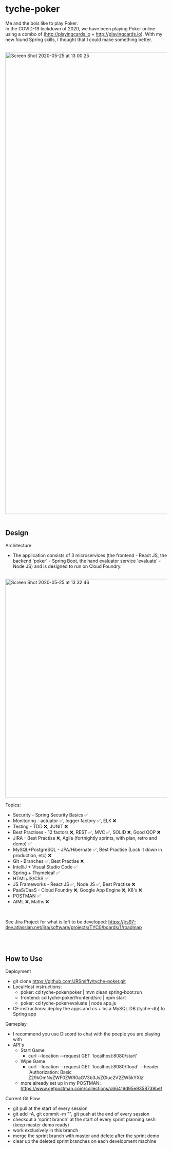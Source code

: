 # tyche-poker

Me and the bois like to play Poker. <br> 
In the COVID-19 lockdown of 2020, we have been playing Poker online using a combo of (http://playingcards.io + http://playingcards.io). With my new found Spring skills, I thought that I could make something better. 

<br>

<img width="1438" alt="Screen Shot 2020-05-25 at 13 00 25" src="https://user-images.githubusercontent.com/34093915/82811054-c7ea0e00-9e87-11ea-8015-c93f484b8e7e.png">

<br>
<br>

## Design

Architecture
* The application consists of 3 microservices (the frontend - React JS, the backend 'poker' - Spring Boot, the hand evaluator service 'evaluate' - Node JS) and is designed to run on Cloud Foundry. 

<br>

<img width="681" alt="Screen Shot 2020-05-25 at 13 32 46" src="https://user-images.githubusercontent.com/34093915/82813148-62e4e700-9e8c-11ea-884c-934d7940df19.png">

<br>

Topics:
* Security - Spring Security Basics :white_check_mark:
* Monitoring - actuator :white_check_mark:, logger factory :white_check_mark:, ELK :x:
* Testing - TDD :x:, JUNIT :x:
* Best Practises - 12 factors :x:, REST :white_check_mark:, MVC :white_check_mark:, SOLID :x:, Good OOP :x:
* JIRA - Best Practise :x:, Agile (fortnightly sprints, with plan, retro and demo) :white_check_mark:
* MySQL+PostgreSQL - JPA/Hibernate :white_check_mark:, Best Practise (Lock it down in production, etc) :x:
* Git - Branches :white_check_mark:, Best Practise :x:
* IntelliJ + Visual Studio Code :white_check_mark:
* Spring + Thymeleaf :white_check_mark:
* HTML/JS/CSS :white_check_mark:
* JS Frameworks - React JS :white_check_mark:, Node JS :white_check_mark:, Best Practise :x:
* PaaS/CaaS - Cloud Foundry :x:, Google App Engine :x:, K8's :x:
* POSTMAN :white_check_mark:
* AIML :x:, Maths :x:

<br>

See Jira Project for what is left to be developed:
https://jrs97-dev.atlassian.net/jira/software/projects/TYC0/boards/1/roadmap

<br>
<br>


## How to Use

Deployment
* git clone https://github.com/JRSmiffy/tyche-poker.git
* LocalHost instructions:
  * poker: cd tyche-poker/poker | mvn clean spring-boot:run
  * frontend: cd tyche-poker/frontend/src | npm start
  * poker: cd tyche-poker/evaluate | node app.js
* CF instructions: deploy the apps and cs + bs a MySQL DB (tyche-db) to Spring app

Gameplay
* I recommend you use Discord to chat with the poeple you are playing with
* API's
  * Start Game
     * curl --location --request GET 'localhost:8080/start'
  * Wipe Game
     * curl --location --request GET 'localhost:8080/flood' --header 'Authorization: Basic Z29kOmNyZWF0ZWR0aGV3b3JsZGluc2V2ZW5kYXlz' 
  * more already set up in my POSTMAN: https://www.getpostman.com/collections/c66419d95e9358739bef 

Current Git Flow
* git pull at the start of every session
* git add -A, git commit -m "", git push at the end of every session
* checkout a 'sprint branch' at the start of every sprint planning sesh (keep master demo ready)
* work exclusively in this branch
* merge the sprint branch with master and delete after the sprint demo
* clear up the deleted sprint branches on each development machine



